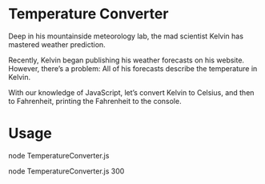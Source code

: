 # Temperature Converter

Deep in his mountainside meteorology lab, the mad scientist Kelvin has mastered weather prediction.

Recently, Kelvin began publishing his weather forecasts on his website. However, there’s a problem: All of his forecasts describe the temperature in Kelvin.

With our knowledge of JavaScript, let’s convert Kelvin to Celsius, and then to Fahrenheit, printing the Fahrenheit to the console.

# Usage

node TemperatureConverter.js <temperature in Kelvin>

node TemperatureConverter.js 300